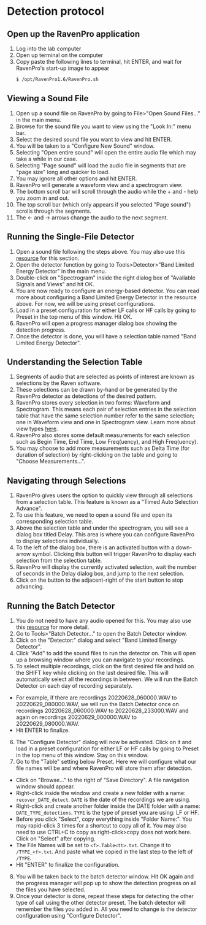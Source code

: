 # Detection protocol


## Open up the RavenPro application

1. Log into the lab computer
2. Open up terminal on the computer
3. Copy paste the following lines to terminal, hit ENTER, and wait for RavenPro's start-up image to appear
    ```bash
    $ /opt/RavenPro1.6/RavenPro.sh
    ```
    
    
## Viewing a Sound File

1. Open up a sound file on RavenPro by going to File>"Open Sound Files..." in the main menu.
2. Browse for the sound file you want to view using the "Look In:" menu bar.
3. Select the desired sound file you want to view and hit ENTER.
4. You will be taken to a "Configure New Sound" window.
5. Selecting "Open entire sound" will open the entire audio file which may take a while in our case.
6. Selecting "Page sound" will load the audio file in segments that are "page size" long and quicker to load.
7. You may ignore all other options and hit ENTER.
8. RavenPro will generate a waveform view and a spectrogram view.
9. The bottom scroll bar will scroll through the audio while the + and - help you zoom in and out.
10. The top scroll bar (which only appears if you selected "Page sound") scrolls through the segments.
11. The <- and -> arrows change the audio to the next segment.


## Running the Single-File Detector

1. Open a sound file following the steps above. You may also use this [resource](https://ravensoundsoftware.com/wp-content/uploads/2017/11/Raven14UsersManual.pdf#page=286) for this section.
2. Open the detector function by going to Tools>Detector>"Band Limited Energy Detector" in the main menu.
3. Double-click on "Spectrogram" inside the right dialog box of "Available Signals and Views" and hit OK.
4. You are now ready to configure an energy-based detector. You can read more about configuring a Band Limited Energy Detector in the resource above. For now, we will be using preset configurations.
5. Load in a preset configuration for either LF calls or HF calls by going to Preset in the top menu of this window. Hit OK.
6. RavenPro will open a progress manager dialog box showing the detection progress.
7. Once the detector is done, you will have a selection table named "Band Limited Energy Detector".


## Understanding the Selection Table

1. Segments of audio that are selected as points of interest are known as selections by the Raven software.
2. These selections can be drawn by-hand or be generated by the RavenPro detector as detections of the desired pattern.
3. RavenPro stores every selection in two forms: Waveform and Spectrogram. This means each pair of selection entries in the selection table that have the same selection number refer to the same selection; one in Waveform view and one in Spectrogram view. Learn more about view types [here](https://ravensoundsoftware.com/wp-content/uploads/2017/11/Raven14UsersManual.pdf#page=68).
4. RavenPro also stores some default measurements for each selection such as Begin Time, End Time, Low Freq(uency), and High Freq(uency).
5. You may choose to add more measurements such as Delta Time (for duration of selection) by right-clicking on the table and going to "Choose Measurements...".


## Navigating through Selections

1. RavenPro gives users the option to quickly view through all selections from a selection table. This feature is known as a "Timed Auto Selection Advance".
2. To use this feature, we need to open a sound file and open its corresponding selection table.
3. Above the selection table and under the spectrogram, you will see a dialog box titled Delay. This area is where you can configure RavenPro to display selections individually.
4. To the left of the dialog box, there is an activated button with a down-arrow symbol. Clicking this button will trigger RavenPro to display each selection from the selection table.
5. RavenPro will display the currently activated selection, wait the number of seconds in the Delay dialog box, and jump to the next selection.
6. Click on the button to the adjacent-right of the start button to stop advancing.


## Running the Batch Detector

1. You do not need to have any audio opened for this. You may also use this [resource](https://ravensoundsoftware.com/wp-content/uploads/2017/11/Raven14UsersManual.pdf#page=275) for more detail.
2. Go to Tools>"Batch Detector..." to open the Batch Detector window.
3. Click on the "Detector:" dialog and select "Band Limited Energy Detector".
4. Click "Add" to add the sound files to run the detector on. This will open up a browsing window where you can navigate to your recordings.
5. To select multiple recordings, click on the first desired file and hold on the SHIFT key while clicking on the last desired file. This will automatically select all the recordings in between. We will run the Batch Detector on each day of recording separately. 
 - For example, if there are recordings 20220628_060000.WAV to 20220629_080000.WAV, we will run the Batch Detector once on recordings 20220628_060000.WAV to 20220628_233000.WAV and again on recordings 20220629_000000.WAV to 20220629_080000.WAV.
 - Hit ENTER to finalize.
6. The "Configure Detector" dialog will now be activated. Click on it and load in a preset configuration for either LF or HF calls by going to Preset in the top menu of this window. Stay on this window.
7. Go to the "Table" setting below Preset. Here we will configure what our file names will be and where RavenPro will store them after detection.
 - Click on "Browse..." to the right of "Save Directory". A file navigation window should appear.
 - Right-click inside the window and create a new folder with a name: `recover_DATE_detect`. `DATE` is the date of the recordings we are using. 
 - Right-click and create another folder inside the DATE folder with a name: `DATE_TYPE_detections`. `TYPE` is the type of preset you are using: LF or HF.
 - Before you click "Select", copy everything inside "Folder Name:". You may rapid-click 3 times for a shortcut to copy all of it. You may also need to use CTRL+C to copy as right-click>copy does not work here. Click on "Select" after copying.
 - The File Names will be set to `<f>.Table<tt>.txt`. Change it to `/TYPE_<f>.txt`. And paste what we copied in the last step to the left of `/TYPE`.
 - Hit "ENTER" to finalize the configuration.
8. You will be taken back to the batch detector window. Hit OK again and the progress manager will pop up to show the detection progress on all the files you have selected.
9. Once your detector is done, repeat these steps for detecting the other type of call using the other detector preset. The batch detector will remember the files you added in. All you need to change is the detector configuration using "Configure Detector".
